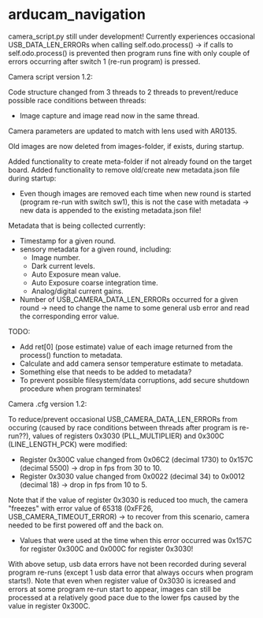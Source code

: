 # arducam_navigation

camera_script.py still under development!
Currently experiences occasional USB_DATA_LEN_ERRORs when calling self.odo.process() -> if calls to self.odo.process() is prevented then 
program runs fine with only couple of errors occurring after switch 1 (re-run program) is pressed.

Camera script version 1.2:

Code structure changed from 3 threads to 2 threads to prevent/reduce possible race conditions between threads:
 - Image capture and image read now in the same thread.

Camera parameters are updated to match with lens used with AR0135.

Old images are now deleted from images-folder, if exists, during startup.

Added functionality to create meta-folder if not already found on the target board.
Added functionality to remove old/create new metadata.json file during startup:
 - Even though images are removed each time when new round is started (program re-run with switch sw1),
   this is not the case with metadata -> new data is appended to the existing metadata.json file!
  
Metadata that is being collected currently:
 - Timestamp for a given round.
 - sensory metadata for a given round, including:
   - Image number.
   - Dark current levels.
   - Auto Exposure mean value.
   - Auto Exposure coarse integration time.
   - Analog/digital current gains.
 - Number of USB_CAMERA_DATA_LEN_ERRORs occurred for a given round -> need to change the name to some general usb error and read the corresponding error value.
 
 TODO:
 - Add ret[0] (pose estimate) value of each image returned from the process() function to metadata.
 - Calculate and add camera sensor temperature estimate to metadata.
 - Something else that needs to be added to metadata?
 - To prevent possible filesystem/data corruptions, add secure shutdown procedure when program terminates!

Camera .cfg version 1.2:

To reduce/prevent occasional USB_CAMERA_DATA_LEN_ERRORs from occuring (caused by race conditions between threads after program is re-run??),
values of registers 0x3030 (PLL_MULTIPLIER) and 0x300C (LINE_LENGTH_PCK) were modified:
 - Register 0x300C value changed from 0x06C2 (decimal 1730) to 0x157C (decimal 5500) -> drop in fps from 30 to 10.
 - Register 0x3030 value changed from 0x0022 (decimal 34) to 0x0012 (decimal 18) -> drop in fps from 10 to 5.
 
Note that if the value of register 0x3030 is reduced too much, the camera "freezes" with error value of 65318 (0xFF26, USB_CAMERA_TIMEOUT_ERROR) -> to recover from
this scenario, camera needed to be first powered off and the back on.
 - Values that were used at the time when this error occurred was 0x157C for register 0x300C and 0x000C for register 0x3030!

With above setup, usb data errors have not been recorded during several program re-runs (except 1 usb data error that always occurs when program starts!). 
Note that even when register value of 0x3030 is icreased and errors at some program re-run start to appear, images can still be processed at a relatively good pace
due to the lower fps caused by the value in register 0x300C.
